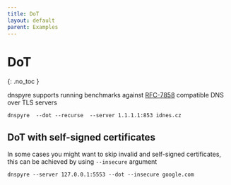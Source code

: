 ```yaml
---
title: DoT
layout: default
parent: Examples
---
```


# DoT
{: .no_toc }

dnspyre supports running benchmarks against [RFC-7858](https://datatracker.ietf.org/doc/html/rfc7858) compatible DNS over TLS servers

```
dnspyre  --dot --recurse  --server 1.1.1.1:853 idnes.cz
```

## DoT with self-signed certificates
In some cases you might want to skip invalid and self-signed certificates, this can be achieved by using `--insecure` argument

```
dnspyre --server 127.0.0.1:5553 --dot --insecure google.com
```
